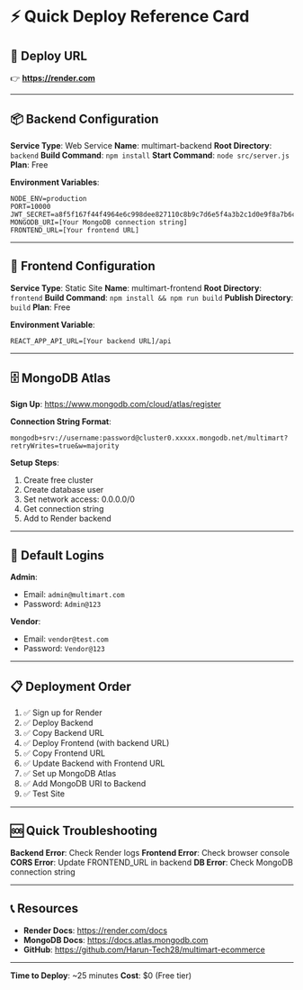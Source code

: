 # ⚡ Quick Deploy Reference Card

## 🎯 Deploy URL
👉 **https://render.com**

---

## 📦 Backend Configuration

**Service Type**: Web Service
**Name**: multimart-backend
**Root Directory**: `backend`
**Build Command**: `npm install`
**Start Command**: `node src/server.js`
**Plan**: Free

**Environment Variables**:
```
NODE_ENV=production
PORT=10000
JWT_SECRET=a8f5f167f44f4964e6c998dee827110c8b9c7d6e5f4a3b2c1d0e9f8a7b6c5d4e
MONGODB_URI=[Your MongoDB connection string]
FRONTEND_URL=[Your frontend URL]
```

---

## 🎨 Frontend Configuration

**Service Type**: Static Site
**Name**: multimart-frontend
**Root Directory**: `frontend`
**Build Command**: `npm install && npm run build`
**Publish Directory**: `build`
**Plan**: Free

**Environment Variable**:
```
REACT_APP_API_URL=[Your backend URL]/api
```

---

## 🗄️ MongoDB Atlas

**Sign Up**: https://www.mongodb.com/cloud/atlas/register

**Connection String Format**:
```
mongodb+srv://username:password@cluster0.xxxxx.mongodb.net/multimart?retryWrites=true&w=majority
```

**Setup Steps**:
1. Create free cluster
2. Create database user
3. Set network access: 0.0.0.0/0
4. Get connection string
5. Add to Render backend

---

## 🔑 Default Logins

**Admin**:
- Email: `admin@multimart.com`
- Password: `Admin@123`

**Vendor**:
- Email: `vendor@test.com`
- Password: `Vendor@123`

---

## 📋 Deployment Order

1. ✅ Sign up for Render
2. ✅ Deploy Backend
3. ✅ Copy Backend URL
4. ✅ Deploy Frontend (with backend URL)
5. ✅ Copy Frontend URL
6. ✅ Update Backend with Frontend URL
7. ✅ Set up MongoDB Atlas
8. ✅ Add MongoDB URI to Backend
9. ✅ Test Site

---

## 🆘 Quick Troubleshooting

**Backend Error**: Check Render logs
**Frontend Error**: Check browser console
**CORS Error**: Update FRONTEND_URL in backend
**DB Error**: Check MongoDB connection string

---

## 📞 Resources

- **Render Docs**: https://render.com/docs
- **MongoDB Docs**: https://docs.atlas.mongodb.com
- **GitHub**: https://github.com/Harun-Tech28/multimart-ecommerce

---

**Time to Deploy**: ~25 minutes
**Cost**: $0 (Free tier)

